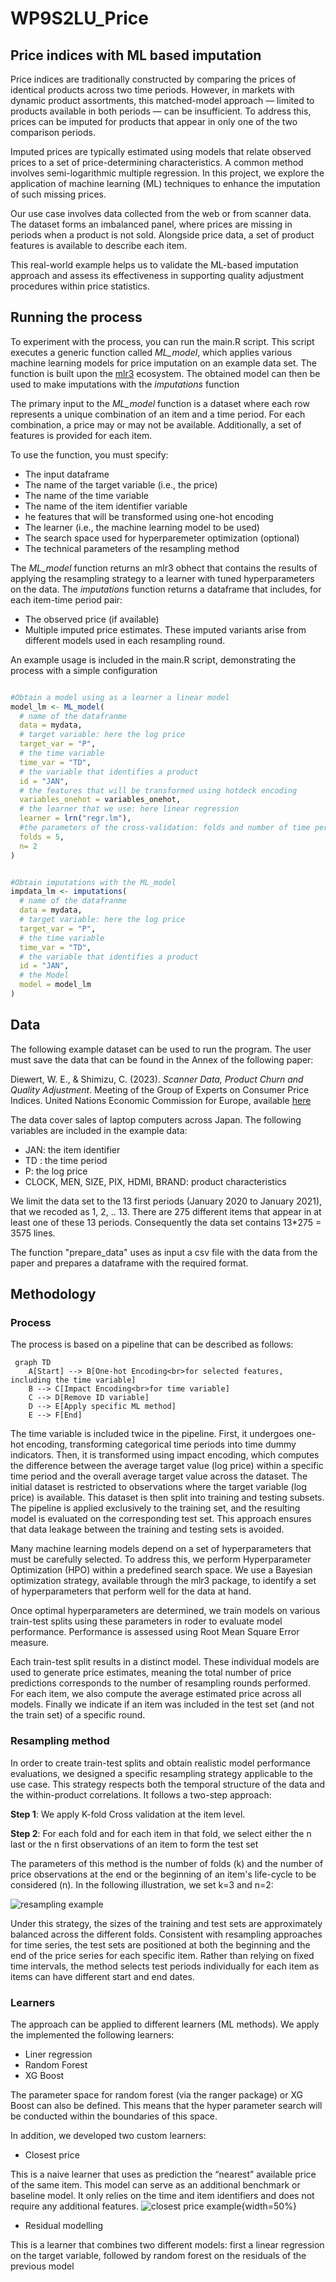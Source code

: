 # WP9S2LU_Price
## Price indices with ML based imputation

Price indices are traditionally constructed by comparing the prices of identical products across two time periods. However, in markets with dynamic product assortments, this matched-model approach — limited to products available in both periods — can be insufficient. To address this, prices can be imputed for products that appear in only one of the two comparison periods.

Imputed prices are typically estimated using models that relate observed prices to a set of price-determining characteristics. A common method involves semi-logarithmic multiple regression. In this project, we explore the application of machine learning (ML) techniques to enhance the imputation of such missing prices.

Our use case involves data collected from the web or from scanner data. The dataset forms an imbalanced panel, where prices are missing in periods when a product is not sold. Alongside price data, a set of product features is available to describe each item.

This real-world example helps us to validate the ML-based imputation approach and assess its effectiveness in supporting quality adjustment procedures within price statistics. 



## Running the process

To experiment with the process, you can run the main.R script. This script executes a generic function called *ML_model*, which applies various machine learning models for price imputation on an example data set.
The function is built upon the [mlr3](https://mlr-org.com/) ecosystem. 
The obtained model can then be used to make imputations with the *imputations* function


The primary input to the *ML_model* function is a dataset where each row represents a unique combination of an item and a time period. For each combination, a price may or may not be available. 
Additionally, a set of features is provided for each item.


To use the function, you must specify:

- The input dataframe 
- The name of the target variable (i.e., the price)
- The name of the time variable
- The name of the item identifier variable
- he features that will be transformed using one-hot encoding
- The learner (i.e., the machine learning model to be used)
- The search space used for hyperparemeter optimization (optional)
- The technical parameters of the resampling method


The *ML_model* function returns an mlr3 obhect that contains the results of applying the resampling strategy 
to a learner with tuned hyperparameters on the data. The *imputations* function returns a dataframe that includes, for each item-time period pair:

- The observed price (if available)
- Multiple imputed price estimates. These imputed variants arise from different models used in each resampling round.


An example usage is included in the main.R script, demonstrating the process with a simple configuration

```R

#Obtain a model using as a learner a linear model
model_lm <- ML_model(
  # name of the datafranme
  data = mydata,  
  # target variable: here the log price
  target_var = "P", 
  # the time variable
  time_var = "TD",
  # the variable that identifies a product
  id = "JAN", 
  # the features that will be transformed using hotdeck encoding
  variables_onehot = variables_onehot, 
  # the learner that we use: here linear regression
  learner = lrn("regr.lm"),
  #the parameters of the cross-validation: folds and number of time periods 
  folds = 5,
  n= 2
) 


#Obtain imputations with the ML_model
impdata_lm <- imputations(
  # name of the datafranme
  data = mydata,  
  # target variable: here the log price
  target_var = "P", 
  # the time variable
  time_var = "TD",
  # the variable that identifies a product
  id = "JAN", 
  # the Model
  model = model_lm
) 


```



## Data
The following example dataset can be used to run the program. The user must save the data that can be found in the Annex of the following paper:

Diewert, W. E., & Shimizu, C. (2023). *Scanner Data, Product Churn and Quality Adjustment*. Meeting of the Group of Experts on Consumer Price Indices. United Nations Economic Commission for Europe, available  [here](https://unece.org/sites/default/files/2023-06/6.3%20Diewert%20and%20Shimizu%20Scanner%20Data%20Product%20Churn%20and%20Quality%20Adjustment%E3%80%80new.pdf)

The data cover sales of laptop computers across Japan. The following variables are included in the example data:

- JAN: the item identifier
- TD : the time period
- P: the log price 
- CLOCK, MEN, SIZE, PIX, HDMI, BRAND: product characteristics 

We limit the data set to the 13 first periods (January 2020 to January 2021), that we recoded as 1, 2, .. 13. There are 275 different items that appear in at least one of these 13 periods. 
Consequently the data set contains 13*275 = 3575 lines. 

The function "prepare_data" uses as input a csv file with the data from the paper and prepares a dataframe with the required format. 


## Methodology 

### Process

The process is based on a pipeline  that can be described as follows:


```mermaid
 graph TD
    A[Start] --> B[One-hot Encoding<br>for selected features, including the time variable]
    B --> C[Impact Encoding<br>for time variable]
    C --> D[Remove ID variable]
    D --> E[Apply specific ML method]
    E --> F[End] 
```

The time variable is included twice in the pipeline. First, it undergoes one-hot encoding, transforming categorical time periods into time dummy indicators.
Then, it is transformed using impact encoding, which computes the difference between the average target value (log price) within a specific time period and the overall average target value across the dataset.
The initial dataset is restricted to observations where the target variable (log price) is available. This dataset is then split into training and testing subsets. The pipeline is applied exclusively to the training set, and the resulting model is evaluated on the corresponding test set. This approach ensures that data leakage between the training and testing sets is avoided.

Many machine learning models depend on a set of hyperparameters that must be carefully selected. To address this, we perform Hyperparameter Optimization (HPO) within a predefined search space. We use a Bayesian optimization strategy, available through the mlr3 package, to identify a set of hyperparameters that perform well for the data at hand.

Once optimal hyperparameters are determined, we train models on various train-test splits using these parameters in roder to evaluate model performance. Performance is assessed using Root Mean Square Error measure.

Each train-test split results in a distinct model. These individual models are used to generate price estimates, meaning the total number of price predictions corresponds to the number of resampling rounds performed. For each item, we also compute the average estimated price across all models. Finally we indicate if an item was included in the test set (and not the train set) of a specific round.


### Resampling method

In order to create train-test splits and obtain realistic model performance evaluations, we designed a specific resampling strategy applicable to the use case.
This strategy respects both the temporal structure of the data and the within-product correlations. It follows 
a two-step approach:

**Step 1**:  We apply K-fold Cross validation at the item level. 

**Step 2**: For each fold and for each item in that fold, we select either the n last or the n first 
observations of an item to form the test set

The parameters of this method is the number of folds (k) and the number of price observations at the end or the beginning of an item's life-cycle to be
considered (n). In the following illustration, we set k=3 and n=2:

![resampling example](pictures/resampling_picture.png)

Under this strategy, the sizes of the training and test sets are approximately balanced across the different folds.
Consistent with resampling approaches for time series, the test sets are positioned at both the beginning and the end of the price series for each specific item.
Rather than relying on fixed time intervals, the method selects test periods individually for each item as items can have different start and end dates.


### Learners
The approach can be applied to different learners (ML methods).  We apply the implemented the following learners:

- Liner regression 
- Random Forest 
- XG Boost

The parameter space for random forest (via the ranger package) or XG Boost can also be defined. This means that the hyper parameter search will be 
conducted within the boundaries of this space.

In addition, we developed two custom learners:

- Closest price

This is a naive learner that uses as prediction the “nearest” available price of the same item. This model can serve as an additional
benchmark or baseline model. It only relies on the time and item identifiers and does not require any additional features.
![closest price example](pictures/closest_price_picture.png){width=50%}


- Residual modelling

This is a learner that combines two different models: first a linear regression on the target variable, followed by random forest on the residuals of the previous model










